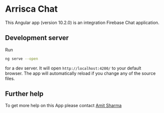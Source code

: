 # Arrisca Chat

This Angular app (version 10.2.0) is an integration Firebase Chat application.

## Development server

Run 
```bash
ng serve --open
```
for a dev server. It will open `http://localhost:4200/` to your default browser.
 The app will automatically reload if you change any of the source files.

## Further help

To get more help on this App please contact
[Amit Sharma](mailto:amit18april86@gmail.com?subject=[GitHub]%20Regarding%20Arrisca%20WebChat%20App)
